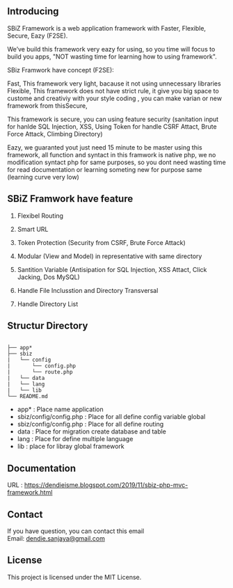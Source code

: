 ## Introducing
SBiZ Framework is a web application framework with Faster, Flexible, Secure, Eazy  (F2SE).

We’ve build this framework very eazy for using, so you time will focus to build you apps, "NOT wasting time for learning how to using framework".

SBiz Framwork have concept (F2SE):

Fast, This framework very light, bacause it not using unnecessary libraries
Flexible, This framework does not have strict rule, it give you big space to custome and creativiy with your style coding ,
you can make  varian or new framework from thisSecure, 

This framework is secure, you can using feature security (sanitation input for hanlde SQL Injection, XSS, Using Token for handle CSRF Attact, Brute Force Attack, Climbing Directory)

Eazy, we guaranted yout just need 15 minute to be master using this framework, all function and syntact in this framwork is native php, we no modification syntact php for same purposes, 
so  you dont need wasting time for read documentation or learning someting new for purpose same (learning curve very low)

##  SBiZ Framwork have feature

1. Flexibel Routing

2. Smart URL

3. Token Protection (Security from CSRF, Brute Force Attack)

4. Modular (View and Model) in representative with same directory

5. Santition Variable (Antisipation for SQL Injection, XSS Attact, Click Jacking, Dos MySQL)

6. Handle File Inclusstion and Directory Transversal

7. Handle Directory List

## Structur Directory
<pre><code>
├── app*
├── sbiz
|   └── config
|       └── config.php
|       └── route.php    
|   └── data
|   └── lang    
|   └── lib
└── README.md
</code></pre>

- app*                     : Place name application
- sbiz/config/config.php   : Place for all define config variable global
- sbiz/config/config.php   : Place for all define routing 
- data                     : Place for migration create database and table
- lang                     : Place for define multiple language
- lib                      :  place for libray global framework 



## Documentation 
URL : https://dendieisme.blogspot.com/2019/11/sbiz-php-mvc-framework.html

## Contact

If you have question, you can contact this email   
Email: dendie.sanjaya@gmail.com

## License

This project is licensed under the MIT License.
